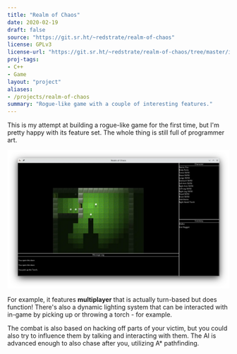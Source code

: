 ```yaml
---
title: "Realm of Chaos"
date: 2020-02-19
draft: false
source: "https://git.sr.ht/~redstrate/realm-of-chaos"
license: GPLv3
license-url: "https://git.sr.ht/~redstrate/realm-of-chaos/tree/master/item/LICENSE"
proj-tags:
- C++
- Game 
layout: "project"
aliases:
- /projects/realm-of-chaos
summary: "Rogue-like game with a couple of interesting features."
---
```


This is my attempt at building a rogue-like game for the first time, but I'm pretty happy with its feature set. The whole thing is still full of programmer art.

![Screenshot of one the game areas](screenshot.webp)

For example, it features **multiplayer** that is actually turn-based but does function! There's also a dynamic lighting system that can be interacted with in-game by picking up or throwing a torch - for example.

The combat is also based on hacking off parts of your victim, but you could also try to influence them by talking and interacting with them. The AI is advanced enough to also chase after you, utilizing A* pathfinding.
